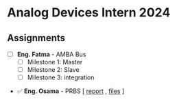 # Analog Devices Intern 2024

## Assignments
- [ ] **Eng. Fatma** - AMBA Bus
  - [ ] Milestone 1: Master
  - [ ] Milestone 2: Slave
  - [ ] Milestone 3: integration
        
- ✅ **Eng. Osama** - PRBS  [ [report](https://github.com/elsadiq7/Analog_devices_intern_2024/blob/main/assignments/2-eng_osama_PRBS/report/reeport.md) , [files](https://github.com/elsadiq7/Analog_devices_intern_2024/tree/main/assignments/2-eng_osama_PRBS/HDL%26TB%26BS) ]
